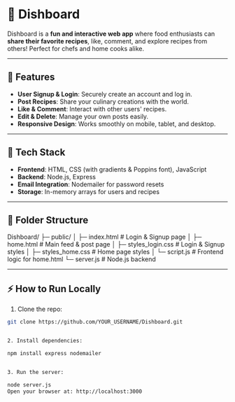 # 🍲 Dishboard

Dishboard is a **fun and interactive web app** where food enthusiasts can **share their favorite recipes**, like, comment, and explore recipes from others! Perfect for chefs and home cooks alike.  

---

## 🚀 Features

- **User Signup & Login**: Securely create an account and log in.  
- **Post Recipes**: Share your culinary creations with the world.  
- **Like & Comment**: Interact with other users' recipes.  
- **Edit & Delete**: Manage your own posts easily.  
- **Responsive Design**: Works smoothly on mobile, tablet, and desktop.  

---

## 🎨 Tech Stack

- **Frontend**: HTML, CSS (with gradients & Poppins font), JavaScript  
- **Backend**: Node.js, Express  
- **Email Integration**: Nodemailer for password resets  
- **Storage**: In-memory arrays for users and recipes  

---

## 📁 Folder Structure




Dishboard/
├─ public/
│ ├─ index.html # Login & Signup page
│ ├─ home.html # Main feed & post page
│ ├─ styles_login.css # Login & Signup styles
│ ├─ styles_home.css # Home page styles
│ └─ script.js # Frontend logic for home.html
└─ server.js # Node.js backend



---

## ⚡ How to Run Locally

1. Clone the repo:  
```bash
git clone https://github.com/YOUR_USERNAME/Dishboard.git


2. Install dependencies:

npm install express nodemailer


3. Run the server:

node server.js
Open your browser at: http://localhost:3000



